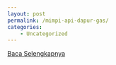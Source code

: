 ```yaml
---
layout: post
permalink: /mimpi-api-dapur-gas/
categories:
    - Uncategorized
---
```


[Baca Selengkapnya](/08)